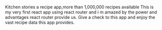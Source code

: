 
Kitchen stories a recipe app,more than 1,000,000 recipes available
This is my very first react app using react router and i m amazed by the power and advantages react router provide us.
Give a check to this app and enjoy the vast recipe data this app provides.

